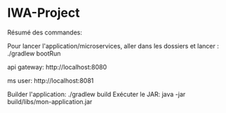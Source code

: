 # IWA-Project

Résumé des commandes:
 
Pour lancer l'application/microservices, aller dans les dossiers et lancer : ./gradlew bootRun

api gateway: http://localhost:8080

ms user: http://localhost:8081


Builder l'application: ./gradlew build
Exécuter le JAR: java -jar build/libs/mon-application.jar
